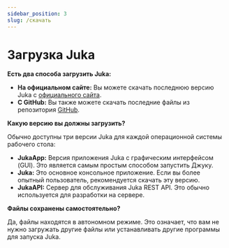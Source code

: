 ```yaml
---
sidebar_position: 3
slug: /скачать
---
```


# Загрузка Juka

**Есть два способа загрузить Juka:**

* **На официальном сайте:** Вы можете скачать последнюю версию Juka с [официального сайта](https://jukalang.com/download).
* **С GitHub:** Вы также можете скачать последние файлы из репозитория [GitHub](https://github.com/jukaLang/juka/releases).

**Какую версию вы должны загрузить?**

Обычно доступны три версии Juka для каждой операционной системы рабочего стола:

* **JukaApp:** Версия приложения Juka с графическим интерфейсом (GUI). Это является самым простым способом запустить Джуку.
* **Juka:** Это основное консольное приложение. Если вы более опытный пользователь, рекомендуется скачать эту версию.
* **JukaAPI:** Сервер для обслуживания Juka REST API. Это обычно используется для разработки на сервере.

**Файлы сохранены самостоятельно?**

Да, файлы находятся в автономном режиме. Это означает, что вам не нужно загружать другие файлы или устанавливать другие программы для запуска Juka.
